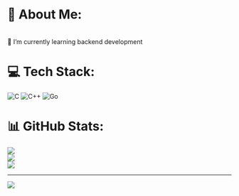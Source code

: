 # 💫 About Me:
<br>🌱 I’m currently learning backend development<br>


# 💻 Tech Stack:
![C](https://img.shields.io/badge/c-%2300599C.svg?style=for-the-badge&logo=c&logoColor=white) ![C++](https://img.shields.io/badge/c++-%2300599C.svg?style=for-the-badge&logo=c%2B%2B&logoColor=white) ![Go](https://img.shields.io/badge/go-%2300ADD8.svg?style=for-the-badge&logo=go&logoColor=white)
# 📊 GitHub Stats:
![](https://github-readme-stats.vercel.app/api?username=akshat214&theme=dark&hide_border=false&include_all_commits=false&count_private=false)<br/>
![](https://nirzak-streak-stats.vercel.app/?user=akshat214&theme=dark&hide_border=false)<br/>
![](https://github-readme-stats.vercel.app/api/top-langs/?username=akshat214&theme=dark&hide_border=false&include_all_commits=false&count_private=false&layout=compact)

---
[![](https://visitcount.itsvg.in/api?id=akshat214&icon=0&color=0)](https://visitcount.itsvg.in)

<!-- Proudly created with GPRM ( https://gprm.itsvg.in ) -->
